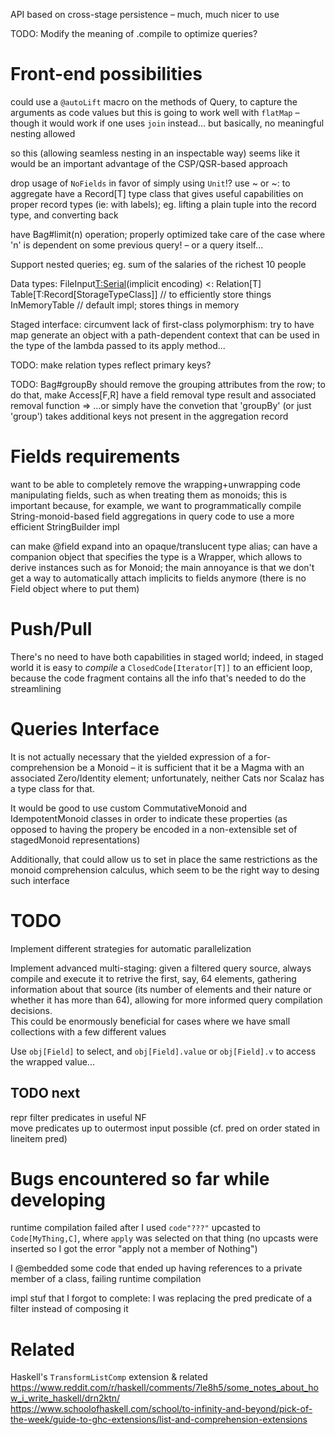 API based on cross-stage persistence – much, much nicer to use

TODO: Modify the meaning of .compile to optimize queries?


# Front-end possibilities

could use a `@autoLift` macro on the methods of Query, to capture the arguments as code values
but this is going to work well with `flatMap` – though it would work if one uses `join` instead... but basically, no meaningful nesting allowed

so this (allowing seamless nesting in an inspectable way) seems like it would be an important advantage of the CSP/QSR-based approach


drop usage of `NoFields` in favor of simply using `Unit`!?
use ~ or ~: to aggregate
have a Record[T] type class that gives useful capabilities on proper record types (ie: with labels); eg. lifting a plain tuple into the record type, and converting back


have Bag#limit(n) operation; properly optimized
	take care of the case where 'n' is dependent on some previous query! – or a query itself...


Support nested queries; eg. sum of the salaries of the richest 10 people


Data types:
	FileInput[T:Serial](separator)(implicit encoding) <: Relation[T]
	Table[T:Record[StorageTypeClass]]  // to efficiently store things
	InMemoryTable  // default impl; stores things in memory



Staged interface:
	circumvent lack of first-class polymorphism: try to have map generate an object with a path-dependent context that can be used in the type of the lambda passed to its apply method...


TODO: make relation types reflect primary keys?


TODO: Bag#groupBy should remove the grouping attributes from the row; to do that, make Access[F,R] have a field removal type result and associated removal function
=> ...or simply have the convetion that 'groupBy' (or just 'group') takes additional keys not present in the aggregation record



# Fields requirements

want to be able to completely remove the wrapping+unwrapping code manipulating fields,
such as when treating them as monoids;
this is important because, for example, we want to programmatically compile String-monoid-based field aggregations
in query code to use a more efficient StringBuilder impl

can make @field expand into an opaque/translucent type alias;
can have a companion object that specifies the type is a Wrapper, which allows to derive instances such as for Monoid;
the main annoyance is that we don't get a way to automatically attach implicits to fields anymore (there is no Field object where to put them)



# Push/Pull

There's no need to have both capabilities in staged world;
indeed, in staged world it is easy to _compile_ a `ClosedCode[Iterator[T]]` to an efficient loop,
because the code fragment contains all the info that's needed to do the streamlining


# Queries Interface

It is not actually necessary that the yielded expression of a for-comprehension be a Monoid –
it is sufficient that it be a Magma with an associated Zero/Identity element;
unfortunately, neither Cats nor Scalaz has a type class for that.


It would be good to use custom CommutativeMonoid and IdempotentMonoid classes in order to indicate these properties
(as opposed to having the propery be encoded in a non-extensible set of stagedMonoid representations)

Additionally, that could allow us to set in place the same restrictions as the monoid comprehension calculus,
which seem to be the right way to desing such interface



# TODO

Implement different strategies for automatic parallelization



Implement advanced multi-staging: given a filtered query source, always compile and execute it to retrive the first, say, 64 elements,
gathering information about that source (its number of elements and their nature or whether it has more than 64),
allowing for more informed query compilation decisions.  
This could be enormously beneficial for cases where we have small collections with a few different values



Use `obj[Field]` to select, and `obj[Field].value` or `obj[Field].v` to access the wrapped value...


## TODO next

repr filter predicates in useful NF  
move predicates up to outermost input possible (cf. pred on order stated in lineitem pred)






# Bugs encountered so far while developing

runtime compilation failed after I used `code"???"` upcasted to `Code[MyThing,C]`, where `apply` was selected on that thing (no upcasts were inserted so I got the error "apply not a member of Nothing") 

I @embedded some code that ended up having references to a private member of a class, failing runtime compilation

impl stuf that I forgot to complete: I was replacing the pred predicate of a filter instead of composing it




# Related

Haskell's `TransformListComp` extension & related  
https://www.reddit.com/r/haskell/comments/7le8h5/some_notes_about_how_i_write_haskell/drn2ktn/  
https://www.schoolofhaskell.com/school/to-infinity-and-beyond/pick-of-the-week/guide-to-ghc-extensions/list-and-comprehension-extensions

